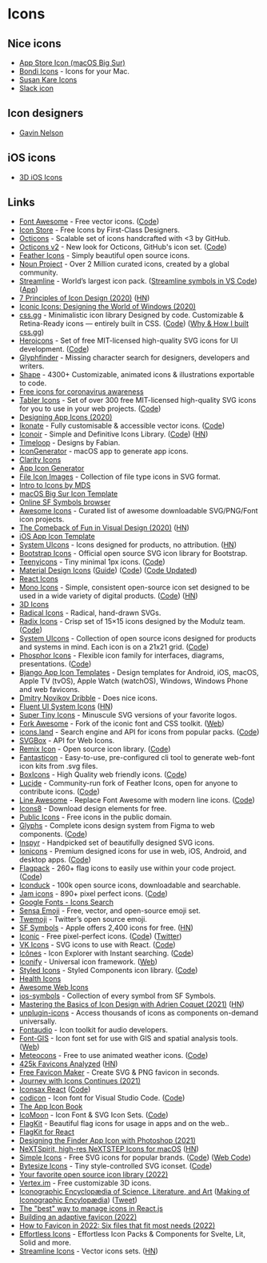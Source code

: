 # Icons

## Nice icons

- [App Store Icon (macOS Big Sur)](https://dribbble.com/shots/12238938-The-App-Store-Icon-macOS-Big-Sur)
- [Bondi Icons](https://bondi-icons.com/) - Icons for your Mac.
- [Susan Kare Icons](http://kareprints.com/)
- [Slack icon](https://twitter.com/thatbenlifetho/status/1365390262386663424)

## Icon designers

- [Gavin Nelson](https://twitter.com/Gavmn/status/1313859376130613251)

## iOS icons

- [3D iOS Icons](https://oliur.com/3d-icons/)

## Links

- [Font Awesome](https://fontawesome.com/) - Free vector icons. ([Code](https://github.com/FortAwesome/Font-Awesome))
- [Icon Store](https://iconstore.co) - Free Icons by First-Class Designers.
- [Octicons](https://octicons.github.com/) - Scalable set of icons handcrafted with <3 by GitHub.
- [Octicons v2](https://primer.style/octicons-v2/) - New look for Octicons, GitHub's icon set. ([Code](https://github.com/primer/octicons-v2))
- [Feather Icons](https://feathericons.com/) - Simply beautiful open source icons.
- [Noun Project](https://thenounproject.com/) - Over 2 Million curated icons, created by a global community.
- [Streamline](https://streamlineicons.com/) - World’s largest icon pack. ([Streamline symbols in VS Code](https://www.streamlinehq.com/dsp)) ([App](https://app.streamlineicons.com/home))
- [7 Principles of Icon Design (2020)](https://uxdesign.cc/7-principles-of-icon-design-e7187539e4a2) ([HN](https://news.ycombinator.com/item?id=22364230))
- [Iconic Icons: Designing the World of Windows (2020)](https://medium.com/microsoft-design/iconic-icons-designing-the-world-of-windows-5e70e25e5416)
- [css.gg](https://css.gg/) - Minimalistic icon library Designed by code. Customizable & Retina-Ready icons — entirely built in CSS. ([Code](https://github.com/astrit/css.gg)) ([Why & How I built css.gg](https://dev.to/astrit/why-how-did-i-build-500-css-only-icons-library-a-life-story-34on))
- [Heroicons](https://heroicons.dev/) - Set of free MIT-licensed high-quality SVG icons for UI development. ([Code](https://github.com/tailwindlabs/heroicons))
- [Glyphfinder](https://www.glyphfinder.com/) - Missing character search for designers, developers and writers.
- [Shape](https://shape.so/) - 4300+ Customizable, animated icons & illustrations exportable to code.
- [Free icons for coronavirus awareness](https://www.iconfinder.com/p/coronavirus-awareness-icons)
- [Tabler Icons](https://tablericons.com/) - Set of over 300 free MIT-licensed high-quality SVG icons for you to use in your web projects. ([Code](https://github.com/tabler/tabler-icons))
- [Designing App Icons (2020)](https://www.youtube.com/playlist?list=PLxpqfOFALZU9IG6DbP3inWOgm3Rzv4ISd)
- [Ikonate](https://ikonate.com/) - Fully customisable & accessible vector icons. ([Code](https://github.com/mikolajdobrucki/ikonate))
- [Iconoir](https://iconoir.com/) - Simple and Definitive Icons Library. ([Code](https://github.com/lucaburgio/iconoir)) ([HN](https://news.ycombinator.com/item?id=29866570))
- [Timeloop](https://www.timeloop.design/) - Designs by Fabian.
- [IconGenerator](https://github.com/onmyway133/IconGenerator) - macOS app to generate app icons.
- [Clarity Icons](https://clarity.design/icons)
- [App Icon Generator](https://appicon.co/)
- [File Icon Images](https://github.com/dmhendricks/file-icon-vectors) - Collection of file type icons in SVG format.
- [Intro to Icons by MDS](http://introtoicons.com/)
- [macOS Big Sur Icon Template](http://vancura.design/macos-big-sur-icon-template)
- [Online SF Symbols browser](https://github.com/cyanzhong/sf-symbols-online)
- [Awesome Icons](https://github.com/notlmn/awesome-icons) - Curated list of awesome downloadable SVG/PNG/Font icon projects.
- [The Comeback of Fun in Visual Design (2020)](https://applypixels.com/blog/comeback) ([HN](https://news.ycombinator.com/item?id=23738329))
- [iOS App Icon Template](https://applypixels.com/resource/ios-14-app-icon)
- [System UIcons](https://systemuicons.com/) - Icons designed for products, no attribution. ([HN](https://news.ycombinator.com/item?id=24037853))
- [Bootstrap Icons](https://github.com/twbs/icons) - Official open source SVG icon library for Bootstrap.
- [Teenyicons](https://teenyicons.com/) - Tiny minimal 1px icons. ([Code](https://github.com/teenyicons/teenyicons))
- [Material Design Icons](https://material.io/resources/icons/?style=baseline) ([Guide](http://google.github.io/material-design-icons/)) ([Code](https://github.com/google/material-design-icons)) ([Code Updated](https://github.com/material-icons/material-icons))
- [React Icons](https://react-icons.github.io/react-icons/)
- [Mono Icons](https://icons.mono.company/) - Simple, consistent open-source icon set designed to be used in a wide variety of digital products. ([Code](https://github.com/mono-company/mono-icons)) ([HN](https://news.ycombinator.com/item?id=24564684))
- [3D Icons](https://www.iconshock.com/3d-icons/)
- [Radical Icons](https://radicalicons.com/) - Radical, hand-drawn SVGs.
- [Radix Icons](https://icons.modulz.app/) - Crisp set of 15×15 icons designed by the Modulz team. ([Code](https://github.com/modulz/radix-icons))
- [System UIcons](https://systemuicons.com/) - Collection of open source icons designed for products and systems in mind. Each icon is on a 21x21 grid. ([Code](https://github.com/CoreyGinnivan/system-uicons))
- [Phosphor Icons](https://phosphoricons.com/) - Flexible icon family for interfaces, diagrams, presentations. ([Code](https://github.com/phosphor-icons/phosphor-home))
- [Bjango App Icon Templates](https://github.com/bjango/Bjango-Templates) - Design templates for Android, iOS, macOS, Apple TV (tvOS), Apple Watch (watchOS), Windows, Windows Phone and web favicons.
- [Dmitry Novikov Dribble](https://dribbble.com/Novikoff) - Does nice icons.
- [Fluent UI System Icons](https://github.com/microsoft/fluentui-system-icons) ([HN](https://news.ycombinator.com/item?id=24991908))
- [Super Tiny Icons](https://github.com/edent/SuperTinyIcons) - Minuscule SVG versions of your favorite logos.
- [Fork Awesome](https://github.com/ForkAwesome/Fork-Awesome) - Fork of the iconic font and CSS toolkit. ([Web](https://forkaweso.me/Fork-Awesome/))
- [icons.land](https://icons.land/) - Search engine and API for icons from popular packs. ([Code](https://github.com/namiwang/icons-land))
- [SVGBox](https://svgbox.net/) - API for Web Icons.
- [Remix Icon](https://remixicon.com/) - Open source icon library. ([Code](https://github.com/Remix-Design/RemixIcon))
- [Fantasticon](https://github.com/tancredi/fantasticon) - Easy-to-use, pre-configured cli tool to generate web-font icon kits from .svg files.
- [BoxIcons](https://boxicons.com/) - High Quality web friendly icons. ([Code](https://github.com/atisawd/boxicons))
- [Lucide](https://lucide.netlify.app/) - Community-run fork of Feather Icons, open for anyone to contribute icons. ([Code](https://github.com/lucide-icons/lucide))
- [Line Awesome](https://icons8.com/line-awesome) - Replace Font Awesome with modern line icons. ([Code](https://github.com/icons8/line-awesome))
- [Icons8](https://icons8.com/) - Download design elements for free.
- [Public Icons](https://publicicons.lllllllllllllllll.com/) - Free icons in the public domain.
- [Glyphs](https://glyphs.fyi/) - Complete icons design system from Figma to web components. ([Code](https://github.com/gorango/glyphs))
- [Inspyr](https://inspyr.io/) - Handpicked set of beautifully designed SVG icons.
- [Ionicons](https://ionic.io/ionicons) - Premium designed icons for use in web, iOS, Android, and desktop apps. ([Code](https://github.com/ionic-team/ionicons))
- [Flagpack](https://flagpack.xyz/) - 260+ flag icons to easily use within your code project. ([Code](https://github.com/Yummygum/react-flagpack))
- [Iconduck](https://iconduck.com/) - 100k open source icons, downloadable and searchable.
- [Jam icons](https://jam-icons.com/) - 890+ pixel perfect icons. ([Code](https://github.com/michaelampr/jam))
- [Google Fonts - Icons Search](https://fonts.google.com/icons)
- [Sensa Emoji](https://sensa.co/emoji/) - Free, vector, and open-source emoji set.
- [Twemoji](https://twemoji.twitter.com/) - Twitter’s open source emoji.
- [SF Symbols](https://developer.apple.com/sf-symbols/) - Apple offers 2,400 icons for free. ([HN](https://news.ycombinator.com/item?id=26484456))
- [Iconic](https://iconic.app/) - Free pixel-perfect icons. ([Code](https://github.com/Make-Lemonade/iconicicons)) ([Twitter](https://twitter.com/theiconicapp))
- [VK Icons](https://vkcom.github.io/icons/) - SVG icons to use with React. ([Code](https://github.com/VKCOM/icons))
- [Icônes](https://icones.js.org/) - Icon Explorer with Instant searching. ([Code](https://github.com/antfu/icones))
- [Iconify](https://github.com/iconify/iconify) - Universal icon framework. ([Web](https://iconify.design/))
- [Styled Icons](https://styled-icons.js.org/) - Styled Components icon library. ([Code](https://github.com/styled-icons/styled-icons))
- [Health Icons](https://healthicons.org/)
- [Awesome Web Icons](https://github.com/vkarampinis/awesome-icons)
- [ios-symbols](https://github.com/bouchenoiremarc/ios-symbols) - Collection of every symbol from SF Symbols.
- [Mastering the Basics of Icon Design with Adrien Coquet (2021)](https://blog.thenounproject.com/mastering-the-basics-of-icon-design-with-adrien-coquet-9c3802093e30) ([HN](https://news.ycombinator.com/item?id=27903808))
- [unplugin-icons](https://github.com/antfu/unplugin-icons) - Access thousands of icons as components on-demand universally.
- [Fontaudio](https://github.com/fefanto/fontaudio) - Icon toolkit for audio developers.
- [Font-GIS](https://github.com/Viglino/font-gis) - Icon font set for use with GIS and spatial analysis tools. ([Web](https://viglino.github.io/font-gis/))
- [Meteocons](https://basmilius.github.io/weather-icons/) - Free to use animated weather icons. ([Code](https://github.com/basmilius/weather-icons))
- [425k Favicons Analyzed](https://iconmap.io/) ([HN](https://news.ycombinator.com/item?id=28933391))
- [Free Favicon Maker](https://formito.com/tools/favicon) - Create SVG & PNG favicon in seconds.
- [Journey with Icons Continues (2021)](https://antfu.me/posts/journey-with-icons-continues)
- [Iconsax React](https://iconsax-react.pages.dev/) ([Code](https://github.com/rendinjast/iconsax-react))
- [codicon](https://microsoft.github.io/vscode-codicons/dist/codicon.html) - Icon font for Visual Studio Code. ([Code](https://github.com/microsoft/vscode-codicons))
- [The App Icon Book](https://www.appiconbook.com/)
- [IcoMoon](https://icomoon.io/) - Icon Font & SVG Icon Sets. ([Code](https://github.com/Keyamoon/IcoMoon-Free))
- [FlagKit](https://github.com/madebybowtie/FlagKit) - Beautiful flag icons for usage in apps and on the web..
- [FlagKit for React](https://github.com/umidbekk/react-flag-kit)
- [Designing the Finder App Icon with Photoshop (2021)](https://www.youtube.com/watch?v=8nP5GgJ5CXg)
- [NeXTSpirit, high-res NeXTSTEP Icons for macOS](http://galgot.free.fr/wordpress/?p=1380) ([HN](https://news.ycombinator.com/item?id=29543027))
- [Simple Icons](https://simpleicons.org/) - Free SVG icons for popular brands. ([Code](https://github.com/simple-icons/simple-icons)) ([Web Code](https://github.com/simple-icons/simple-icons-website))
- [Bytesize Icons](https://danklammer.com/bytesize-icons/) - Tiny style-controlled SVG iconset. ([Code](https://github.com/danklammer/bytesize-icons))
- [Your favorite open source icon library (2022)](https://twitter.com/argyleink/status/1480237318971686918)
- [Vertex.im](https://vertex.im/) - Free customizable 3D icons.
- [Iconographic Encyclopædia of Science, Literature, and Art](https://www.c82.net/iconography/) ([Making of Iconographic Encylopædia](https://www.c82.net/blog/?id=88)) ([Tweet](https://twitter.com/rougeux/status/1490418398886518789))
- [The "best" way to manage icons in React.js](https://benadam.me/thoughts/react-svg-sprites/)
- [Building an adaptive favicon (2022)](https://web.dev/building-an-adaptive-favicon/)
- [How to Favicon in 2022: Six files that fit most needs (2022)](https://evilmartians.com/chronicles/how-to-favicon-in-2021-six-files-that-fit-most-needs)
- [Effortless Icons](https://github.com/steeze-ui/icons) - Effortless Icon Packs & Components for Svelte, Lit, Solid and more.
- [Streamline Icons](https://app.streamlinehq.com/icons) - Vector icons sets. ([HN](https://news.ycombinator.com/item?id=30356944))
